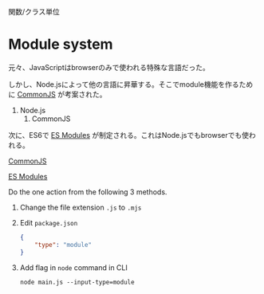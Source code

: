 関数/クラス単位

# Module system

元々、JavaScriptはbrowserのみで使われる特殊な言語だった。

しかし、Node.jsによって他の言語に昇華する。そこでmodule機能を作るために [CommonJS](https://www.notion.so/CommonJS-11b496eb7c908048a9b7e642c66d7113?pvs=21) が考案された。

1. Node.js
    1. CommonJS

次に、ES6で [ES Modules](https://www.notion.so/ES-Modules-11b496eb7c9080768d65c3039a73a229?pvs=21) が制定される。これはNode.jsでもbrowserでも使われる。

[CommonJS](https://www.notion.so/CommonJS-11b496eb7c908048a9b7e642c66d7113?pvs=21)

[ES Modules](https://www.notion.so/ES-Modules-11b496eb7c9080768d65c3039a73a229?pvs=21)

Do the one action from the following 3 methods.

1. Change the file extension `.js` to `.mjs`
2. Edit `package.json`
    
    ```json
    {
    	"type": "module"
    }
    ```
    
3. Add flag in `node` command in CLI
    
    ```
    node main.js --input-type=module
    ```
